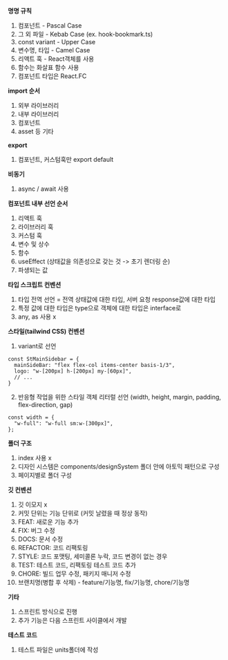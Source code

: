 **명명 규칙**
1. 컴포넌트 - Pascal Case
2. 그 외 파일 - Kebab Case (ex. hook-bookmark.ts)
3. const variant - Upper Case
4. 변수명, 타입 - Camel Case
5. 리액트 훅 - React객체를 사용
6. 함수는 화살표 함수 사용
7. 컴포넌트 타입은 React.FC<Props>

**import 순서**
1. 외부 라이브러리
2. 내부 라이브러리
3. 컴포넌트
4. asset 등 기타

**export**
1. 컴포넌트, 커스텀훅만 export default

**비동기**
1. async / await 사용

**컴포넌트 내부 선언 순서**
1. 리액트 훅
2. 라이브러리 훅
3. 커스텀 훅
4. 변수 및 상수
5. 함수
6. useEffect (상태값을 의존성으로 갖는 것 -> 초기 렌더링 순)
7. 파생되는 값

**타입 스크립트 컨벤션**
1. 타입 전역 선언 = 전역 상태값에 대한 타입, 서버 요청 response값에 대한 타입
2. 특정 값에 대한 타입은 type으로 객체에 대한 타입은 interface로
3. any, as 사용 x

**스타일(tailwind CSS) 컨벤션**
1. variant로 선언
```
const StMainSidebar = {
  mainSideBar: "flex flex-col items-center basis-1/3",
  logo: "w-[200px] h-[200px] my-[60px]",
  // ...
}
```
2. 반응형 작업을 위한 스타일 객체 리터럴 선언 (width, height, margin, padding, flex-direction, gap)
```
const width = {
  "w-full": "w-full sm:w-[300px]",
};
```

**폴더 구조**
1. index 사용 x
2. 디자인 시스템은 components/designSystem 폴더 안에 아토믹 패턴으로 구성
3. 페이지별로 폴더 구성

**깃 컨벤션**
1. 깃 이모지 x
2. 커밋 단위는 기능 단위로 (커밋 날렸을 때 정상 동작)
3. FEAT: 새로운 기능 추가
4. FIX: 버그 수정
5. DOCS: 문서 수정
6. REFACTOR: 코드 리팩토링
7. STYLE: 코드 포맷팅, 세미콜론 누락, 코드 변경이 없는 경우
8. TEST: 테스트 코드, 리팩토링 테스트 코드 추가
9. CHORE: 빌드 업무 수정, 패키지 매니저 수정
10. 브랜치명(병합 후 삭제) - feature/기능명, fix/기능명, chore/기능명

**기타**
1. 스프린트 방식으로 진행
2. 추가 기능은 다음 스프린트 사이클에서 개발

**테스트 코드**
1. 테스트 파일은 units폴더에 작성